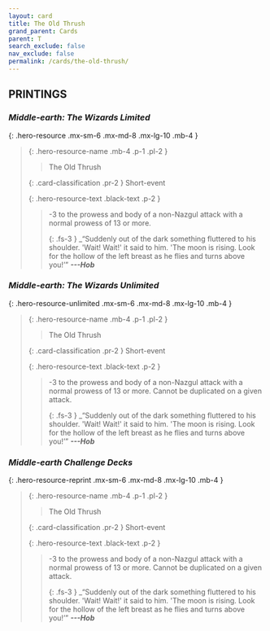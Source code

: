 ```yaml
---
layout: card
title: The Old Thrush
grand_parent: Cards
parent: T
search_exclude: false
nav_exclude: false
permalink: /cards/the-old-thrush/
---
```


## PRINTINGS


### _Middle-earth: The Wizards Limited_

{: .hero-resource .mx-sm-6 .mx-md-8 .mx-lg-10 .mb-4 }
> {: .hero-resource-name .mb-4 .p-1 .pl-2 }
> > <div class="card-mp"></div>
> > <div class="card-name">The Old Thrush</div>
>
> {: .card-classification .pr-2 }
> Short-event
>
> {: .hero-resource-text .black-text .p-2 }
> > -3 to the prowess and body of a non-Nazgul attack with a normal prowess of 13 or more. 
> > 
> > {: .fs-3 } 
> > _“Suddenly out of the dark something fluttered to his shoulder. 'Wait! Wait!' it said to him. 'The moon is rising. Look for the hollow of the left breast as he flies and turns above you!’” ***---&#65279;Hob***  
> 

### _Middle-earth: The Wizards Unlimited_

{: .hero-resource-unlimited .mx-sm-6 .mx-md-8 .mx-lg-10 .mb-4 }
> {: .hero-resource-name .mb-4 .p-1 .pl-2 }
> > <div class="card-mp"></div>
> > <div class="card-name">The Old Thrush</div>
>
> {: .card-classification .pr-2 }
> Short-event
>
> {: .hero-resource-text .black-text .p-2 }
> > -3 to the prowess and body of a non-Nazgul attack with a normal prowess of 13 or more. Cannot be duplicated on a given attack. 
> > 
> > {: .fs-3 } 
> > _“Suddenly out of the dark something fluttered to his shoulder. 'Wait! Wait!' it said to him. 'The moon is rising. Look for the hollow of the left breast as he flies and turns above you!’” ***---&#65279;Hob***  
> 

### _Middle-earth Challenge Decks_

{: .hero-resource-reprint .mx-sm-6 .mx-md-8 .mx-lg-10 .mb-4 }
> {: .hero-resource-name .mb-4 .p-1 .pl-2 }
> > <div class="card-mp"></div>
> > <div class="card-name">The Old Thrush</div>
>
> {: .card-classification .pr-2 }
> Short-event
>
> {: .hero-resource-text .black-text .p-2 }
> > -3 to the prowess and body of a non-Nazgul attack with a normal prowess of 13 or more. Cannot be duplicated on a given attack. 
> > 
> > {: .fs-3 } 
> > _“Suddenly out of the dark something fluttered to his shoulder. 'Wait! Wait!' it said to him. 'The moon is rising. Look for the hollow of the left breast as he flies and turns above you!’” ***---&#65279;Hob***  
> 
